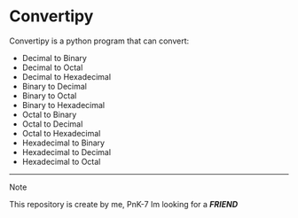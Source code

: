 # Convertipy
Convertipy is a python program that can convert:
- Decimal to Binary
- Decimal to Octal
- Decimal to Hexadecimal
- Binary to Decimal
- Binary to Octal
- Binary to Hexadecimal
- Octal to Binary
- Octal to Decimal
- Octal to Hexadecimal
- Hexadecimal to Binary
- Hexadecimal to Decimal
- Hexadecimal to Octal
***
> [!NOTE]
> This repository is create by me, PnK-7
> Im looking for a **_FRIEND_**

